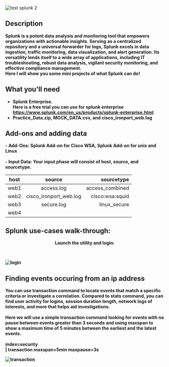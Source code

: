 
![test splunk 2](https://github.com/Lynnk1/images-in-readme/assets/89667260/677ac60f-7550-4338-8a41-c9124dae5006)
<h2>Description</h2>

<b>Splunk is a potent data analysis and monitoring tool that empowers organizations with actionable insights. Serving as a centralized repository and a universal forwarder for logs, Splunk excels in data ingestion, traffic monitoring, data visualization, and alert generation. Its versatility lends itself to a wide array of applications, including IT troubleshooting, robust data analysis, vigilant security monitoring, and effective compliance management. </b>
<br/>
<b> Here I will show you some mini projects of what Splunk can do!

<h2>What you'll need </h2>

- <b>Splunk Enterprise.
<br/>Here is a free trial you can use for splunk enterprise https://www.splunk.com/en_us/products/splunk-enterprise.html
- <b>Practice_Data.zip, MOCK_DATA.csv, and cisco_ironport_web.log<br/>
<h2>Add-ons and adding data</h2>
- <b>Add-Ons:</b>
Splunk Add-on for Cisco WSA, Splunk Add-on for unix and Linux
<br/> <br/>
- <b>Input Data:</b> 
Your input phase will consist of host, source, and sourcetype.

| host      | source        | sourcetype |
| ----------|:-------------:| ------------:|
| web1      | access.log    | access_combined |
| web2      | cisco_ironport_web.log | cisco:wsa:squid |
| web3      | secure.log    | linux_secure  |
| web4 


<h2>Splunk use-cases walk-through:</h2>

<p align="center">
Launch the utility and login:</p>
<br/>

![login](https://github.com/Lynnk1/images-in-readme/assets/89667260/a6a43c0d-907b-4461-8fef-3a0b70a20728)

<h2> Finding events occuring from an ip address </h2>
<b> You can use transaction command to locate events that match a specific criteria or investigate a correlation.</b>
<b> Compared to stats command, you can find user activity for logins, session duration length, network logs of interests, and more that helps aid investigations.</b>
<br/> <br/>
Here we will use a simple transaction command looking for events with no pause between events greater than 3 seconds and using maxspan to show a maximum time of 5 minutes between the earliest and the latest events.
<br/> <br/>
 index=security 
<br/>
| transaction maxspan=5min maxpause=3s 

![transaction](https://github.com/Lynnk1/Splunk/assets/89667260/b9e261f9-ae25-4f2c-b0e9-4a9a7ffe40fb) 




